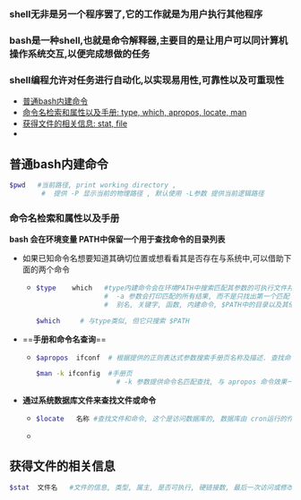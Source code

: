 ### shell无非是另一个程序罢了,它的工作就是为用户执行其他程序

### bash是一种shell,也就是命令解释器,主要目的是让用户可以同计算机操作系统交互,以便完成想做的任务

### shell编程允许对任务进行自动化,以实现易用性,可靠性以及可重现性

- [普通bash内建命令](#普通bash内建命令)
- [命令名检索和属性以及手册: type, which, apropos, locate, man](#命令名检索和属性以及手册)
- [获得文件的相关信息: stat, file](#获得文件的相关信息)
- 







## 普通bash内建命令

```bash
$pwd   #当前路径, print working directory , 
        #  提供 -P 显示当前的物理路径 , 默认使用 -L参数 提供当前逻辑路径


```



### 命令名检索和属性以及手册

**bash 会在环境变量 PATH中保留一个用于查找命令的目录列表**

- 如果已知命令名想要知道其确切位置或想看看其是否存在与系统中,可以借助下面的两个命令

  - ```bash
    $type    which   #type内建命令会在环境PATH中搜索匹配其参数的可执行文件并显示匹配结果的类型和位置
                     #  -a 参数会打印匹配的所有结果, 而不是只找出第一个匹配
                     #  别名, 关键字, 函数, 内建命令, $PATH中的目录以及其他命令散列表
    
    $which     # 与type类似, 但它只搜索 $PATH 
    ```

- ==**手册和命令名查询**==

  - ```bash
    $apropos  ifconf  # 根据提供的正则表达式参数搜索手册页名称及描述. 查找命令, 非常有用
    
    $man -k ifconfig  #手册页
                        # -k 参数提供命令名匹配查找, 与 apropos 命令效果一样
    ```

- **通过系统数据库文件来查找文件或命令**

  - ```bash
    $locate   名称 #查找文件和命令, 这个是访问数据库的, 数据库由 cron运行的作业负责编译和更新
    ```

  - 





## 获得文件的相关信息

```bash
$stat  文件名   #文件的信息, 类型, 属主, 是否可执行, 硬链接数, 最后一次访问或修改时间
```













